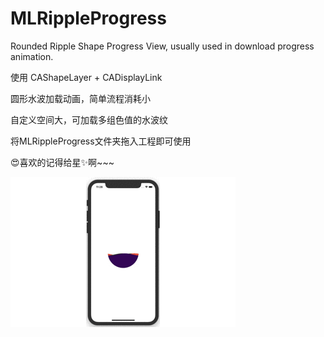 # MLRippleProgress

Rounded Ripple Shape Progress View, usually used in download progress animation.

使用 CAShapeLayer + CADisplayLink

圆形水波加载动画，简单流程消耗小

自定义空间大，可加载多组色值的水波纹

将MLRippleProgress文件夹拖入工程即可使用

😍喜欢的记得给星✨啊~~~

![MLRippleProgress](https://github.com/MichaelLedger/MLRippleProgress/blob/master/MLRippleProgress.gif)
